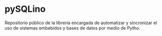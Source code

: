# pySQLino
Repositorio público de la librería encargada de automatizar y sincronizar el uso de sistemas embebidos y bases de datos por medio de Pytho.
